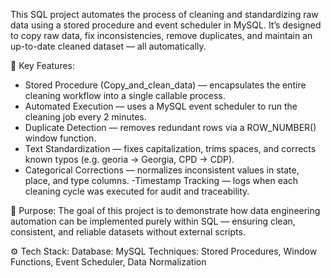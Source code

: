 This SQL project automates the process of cleaning and standardizing raw data using a stored procedure and event scheduler in MySQL.
It’s designed to copy raw data, fix inconsistencies, remove duplicates, and maintain an up-to-date cleaned dataset — all automatically.

🚀 Key Features:
- Stored Procedure (Copy_and_clean_data) — encapsulates the entire cleaning workflow into a single callable process.
- Automated Execution — uses a MySQL event scheduler to run the cleaning job every 2 minutes.
- Duplicate Detection — removes redundant rows via a ROW_NUMBER() window function.
- Text Standardization — fixes capitalization, trims spaces, and corrects known typos (e.g. georia → Georgia, CPD → CDP).
- Categorical Corrections — normalizes inconsistent values in state, place, and type columns.
-Timestamp Tracking — logs when each cleaning cycle was executed for audit and traceability.

🧠 Purpose:
The goal of this project is to demonstrate how data engineering automation can be implemented purely within SQL — ensuring clean, consistent, and reliable datasets without external scripts.

⚙️ Tech Stack:
Database: MySQL
Techniques: Stored Procedures, Window Functions, Event Scheduler, Data Normalization
